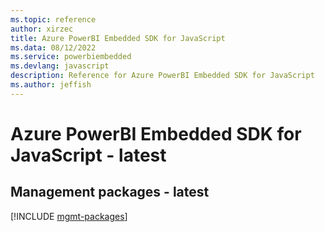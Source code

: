 ```yaml
---
ms.topic: reference
author: xirzec
title: Azure PowerBI Embedded SDK for JavaScript
ms.data: 08/12/2022
ms.service: powerbiembedded
ms.devlang: javascript
description: Reference for Azure PowerBI Embedded SDK for JavaScript
ms.author: jeffish
---
```

# Azure PowerBI Embedded SDK for JavaScript - latest

## Management packages - latest
[!INCLUDE [mgmt-packages](powerbi-embedded-mgmt-index.md)]